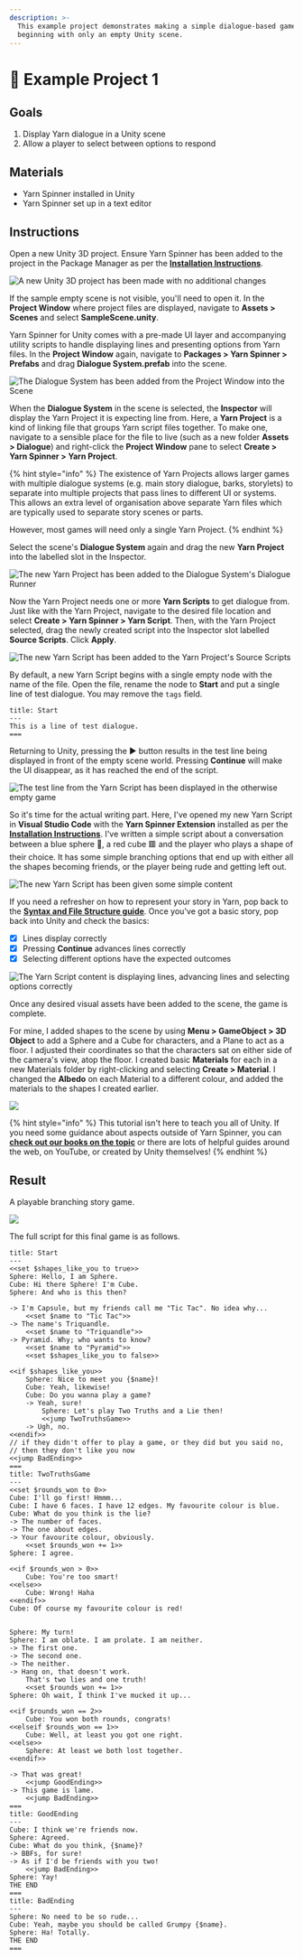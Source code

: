 ```yaml
---
description: >-
  This example project demonstrates making a simple dialogue-based game when
  beginning with only an empty Unity scene.
---
```


# 📝 Example Project 1

## Goals

1. Display Yarn dialogue in a Unity scene
2. Allow a player to select between options to respond

## Materials

* Yarn Spinner installed in Unity 
* Yarn Spinner set up in a text editor

## Instructions

Open a new Unity 3D project. Ensure Yarn Spinner has been added to the project in the Package Manager as per the [**Installation Instructions**](installation-and-setup.md).

![A new Unity 3D project has been made with no additional changes](../.gitbook/assets/screen-shot-2021-07-05-at-12.59.13-pm.png)

If the sample empty scene is not visible, you'll need to open it. In the **Project Window** where project files are displayed, navigate to **Assets &gt; Scenes** and select **SampleScene.unity**.

Yarn Spinner for Unity comes with a pre-made UI layer and accompanying utility scripts to handle displaying lines and presenting options from Yarn files. In the **Project Window** again, navigate to **Packages &gt; Yarn Spinner &gt; Prefabs** and drag **Dialogue System.prefab** into the scene.

![The Dialogue System has been added from the Project Window into the Scene](../.gitbook/assets/screen-shot-2021-07-05-at-4.35.18-pm%20%281%29.png)

When the **Dialogue System** in the scene is selected, the **Inspector** will display the Yarn Project it is expecting line from. Here, a **Yarn Project** is a kind of linking file that groups Yarn script files together. To make one, navigate to a sensible place for the file to live \(such as a new folder **Assets &gt; Dialogue**\) and right-click the **Project Window** pane to select **Create &gt; Yarn Spinner &gt; Yarn Project**.

{% hint style="info" %}
The existence of Yarn Projects allows larger games with multiple dialogue systems \(e.g. main story dialogue, barks, storylets\) to separate into multiple projects that pass lines to different UI or systems. This allows an extra level of organisation above separate Yarn files which are typically used to separate story scenes or parts.

However, most games will need only a single Yarn Project.
{% endhint %}

Select the scene's **Dialogue System** again and drag the new **Yarn Project** into the labelled slot in the Inspector.

![The new Yarn Project has been added to the Dialogue System&apos;s Dialogue Runner](../.gitbook/assets/screen-shot-2021-07-05-at-5.02.12-pm.png)

Now the Yarn Project needs one or more **Yarn Scripts** to get dialogue from. Just like with the Yarn Project, navigate to the desired file location and select **Create &gt; Yarn Spinner &gt; Yarn Script**. Then, with the Yarn Project selected, drag the newly created script into the Inspector slot labelled **Source Scripts**. Click **Apply**.

![The new Yarn Script has been added to the Yarn Project&apos;s Source Scripts](../.gitbook/assets/screen-shot-2021-07-05-at-5.10.56-pm.png)

By default, a new Yarn Script begins with a single empty node with the name of the file. Open the file, rename the node to **Start** and put a single line of test dialogue. You may remove the `tags` field.

```text
title: Start
---
This is a line of test dialogue.
===
```

Returning to Unity, pressing the ▶️ button results in the test line being displayed in front of the empty scene world. Pressing **Continue** will make the UI disappear, as it has reached the end of the script.

![The test line from the Yarn Script has been displayed in the otherwise empty game](../.gitbook/assets/screen-shot-2021-07-05-at-5.30.41-pm.png)

So it's time for the actual writing part. Here, I've opened my new Yarn Script in **Visual Studio Code** with the **Yarn Spinner Extension** installed as per the [**Installation Instructions**](../getting-started/installation-and-setup.md). I've written a simple script about a conversation between a blue sphere 🔵, a red cube 🟥 and the player who plays a shape of their choice. It has some simple branching options that end up with either all the shapes becoming friends, or the player being rude and getting left out.

![The new Yarn Script has been given some simple content](../.gitbook/assets/screen-shot-2021-07-05-at-5.23.56-pm.png)

If you need a refresher on how to represent your story in Yarn, pop back to the [**Syntax and File Structure guide**](../getting-started/yarn-syntax-and-file-structure-1/). Once you've got a basic story, pop back into Unity and check the basics:

* [x] Lines display correctly
* [x] Pressing **Continue** advances lines correctly
* [x] Selecting different options have the expected outcomes

![The Yarn Script content is displaying lines, advancing lines and selecting options correctly](../.gitbook/assets/screen-shot-2021-07-05-at-5.42.28-pm.png)

Once any desired visual assets have been added to the scene, the game is complete. 

For mine, I added shapes to the scene by using **Menu &gt; GameObject &gt; 3D Object** to add a Sphere and a Cube for characters, and a Plane to act as a floor. I adjusted their coordinates so that the characters sat on either side of the camera's view, atop the floor. I created basic **Materials** for each in a new Materials folder by right-clicking and selecting **Create &gt; Material**. I changed the **Albedo** on each Material to a different colour, and added the materials to the shapes I created earlier.

![](../.gitbook/assets/screen-shot-2021-07-05-at-5.58.14-pm.png)

{% hint style="info" %}
This tutorial isn't here to teach you all of Unity. If you need some guidance about aspects outside of Yarn Spinner, you can [**check out our books on the topic**](https://secretlab.games/books) or there are lots of helpful guides around the web, on YouTube, or created by Unity themselves!
{% endhint %}

## Result

A playable branching story game.

![](../.gitbook/assets/screen-shot-2021-07-05-at-5.59.31-pm.png)

The full script for this final game is as follows.

```text
title: Start
---
<<set $shapes_like_you to true>>
Sphere: Hello, I am Sphere.
Cube: Hi there Sphere! I'm Cube.
Sphere: And who is this then?

-> I'm Capsule, but my friends call me "Tic Tac". No idea why...
    <<set $name to "Tic Tac">>
-> The name's Triquandle.
    <<set $name to "Triquandle">>
-> Pyramid. Why; who wants to know?
    <<set $name to "Pyramid">>
    <<set $shapes_like_you to false>>
    
<<if $shapes_like_you>>
    Sphere: Nice to meet you {$name}!
    Cube: Yeah, likewise!
    Cube: Do you wanna play a game?
    -> Yeah, sure!
        Sphere: Let's play Two Truths and a Lie then!
        <<jump TwoTruthsGame>>
    -> Ugh, no.
<<endif>>
// if they didn't offer to play a game, or they did but you said no,
// then they don't like you now
<<jump BadEnding>>
===
title: TwoTruthsGame
---
<<set $rounds_won to 0>>
Cube: I'll go first! Hmmm...
Cube: I have 6 faces. I have 12 edges. My favourite colour is blue.
Cube: What do you think is the lie?
-> The number of faces.
-> The one about edges.
-> Your favourite colour, obviously.
    <<set $rounds_won += 1>>
Sphere: I agree.

<<if $rounds_won > 0>>
    Cube: You're too smart!
<<else>>
    Cube: Wrong! Haha
<<endif>>
Cube: Of course my favourite colour is red!


Sphere: My turn!
Sphere: I am oblate. I am prolate. I am neither.
-> The first one.
-> The second one.
-> The neither.
-> Hang on, that doesn't work.
    That's two lies and one truth!
    <<set $rounds_won += 1>>
Sphere: Oh wait, I think I've mucked it up...

<<if $rounds_won == 2>>
    Cube: You won both rounds, congrats!
<<elseif $rounds_won == 1>>
    Cube: Well, at least you got one right.
<<else>>
    Sphere: At least we both lost together.
<<endif>>

-> That was great!
    <<jump GoodEnding>>
-> This game is lame.
    <<jump BadEnding>>
===
title: GoodEnding
---
Cube: I think we're friends now.
Sphere: Agreed.
Cube: What do you think, {$name}?
-> BBFs, for sure!
-> As if I'd be friends with you two!
    <<jump BadEnding>>
Sphere: Yay!
THE END
===
title: BadEnding
---
Sphere: No need to be so rude...
Cube: Yeah, maybe you should be called Grumpy {$name}.
Sphere: Ha! Totally.
THE END
===
```


